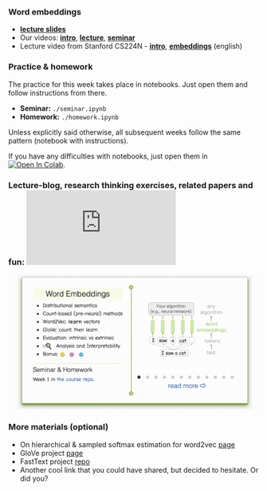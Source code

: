 ### Word embeddings
- [__lecture slides__](../resources/slides/nlp2020_word_embeddings.pdf)
- Our videos: [__intro__](https://yadi.sk/i/BNTJG-_rwf20Gw), [__lecture__](https://yadi.sk/i/nUiHl4VPMOCz0g), [__seminar__](https://yadi.sk/i/QTcGA5mgdhS8jg)
- Lecture video from Stanford CS224N - [__intro__](https://www.youtube.com/watch?v=OQQ-W_63UgQ), [__embeddings__](https://www.youtube.com/watch?v=ERibwqs9p38) (english)


### Practice & homework
The practice for this week takes place in notebooks. Just open them and follow instructions from there.
* __Seminar:__ `./seminar.ipynb`
* __Homework:__ `./homework.ipynb`

Unless explicitly said otherwise, all subsequent weeks follow the same pattern (notebook with instructions).

If you have any difficulties with notebooks, just open them in [![Open In Colab](https://colab.research.google.com/assets/colab-badge.svg)](https://colab.research.google.com/github/yandexdataschool/nlp_course/blob/2020/week01_embeddings/seminar.ipynb).

### Lecture-blog, research thinking exercises, related papers and fun: ![NLP Course For You](https://lena-voita.github.io/nlp_course.html#preview_word_emb)
![embedding_space_walk](../resources/word_embeddings.gif)

### More materials (optional)
* On hierarchical & sampled softmax estimation for word2vec [page](http://ruder.io/word-embeddings-softmax/)
* GloVe project [page](https://nlp.stanford.edu/projects/glove/)
* FastText project [repo](https://github.com/facebookresearch/fastText)
* Another cool link that you could have shared, but decided to hesitate. Or did you?

